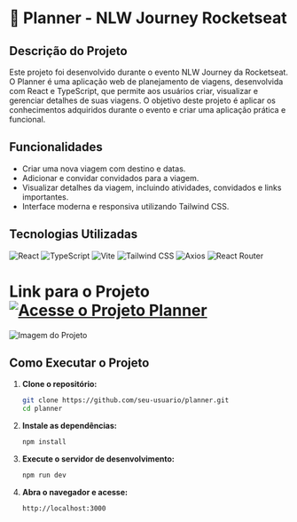 # 📅 Planner - NLW Journey Rocketseat

## Descrição do Projeto

Este projeto foi desenvolvido durante o evento NLW Journey da Rocketseat. O Planner é uma aplicação web de planejamento de viagens, desenvolvida com React e TypeScript, que permite aos usuários criar, visualizar e gerenciar detalhes de suas viagens. O objetivo deste projeto é aplicar os conhecimentos adquiridos durante o evento e criar uma aplicação prática e funcional.

## Funcionalidades

- Criar uma nova viagem com destino e datas.
- Adicionar e convidar convidados para a viagem.
- Visualizar detalhes da viagem, incluindo atividades, convidados e links importantes.
- Interface moderna e responsiva utilizando Tailwind CSS.

## Tecnologias Utilizadas

![React](https://img.shields.io/badge/React-61DAFB?style=for-the-badge&logo=react&logoColor=white)
![TypeScript](https://img.shields.io/badge/TypeScript-3178C6?style=for-the-badge&logo=typescript&logoColor=white)
![Vite](https://img.shields.io/badge/Vite-646CFF?style=for-the-badge&logo=vite&logoColor=white)
![Tailwind CSS](https://img.shields.io/badge/Tailwind_CSS-06B6D4?style=for-the-badge&logo=tailwind-css&logoColor=white)
![Axios](https://img.shields.io/badge/Axios-5A29E3?style=for-the-badge&logo=axios&logoColor=white)
![React Router](https://img.shields.io/badge/React_Router-CA4245?style=for-the-badge&logo=react-router&logoColor=white)



# Link para o Projeto [![Acesse o Projeto Planner](https://img.shields.io/badge/Acesse_o_Projeto_Planner-B9FBC0?style=for-the-badge&logo=github&logoColor=white)](https://planner-wheat.vercel.app/)

![Imagem do Projeto](https://link-para-sua-imagem.com/planner.png)

## Como Executar o Projeto

1. **Clone o repositório:**

    ```bash
    git clone https://github.com/seu-usuario/planner.git
    cd planner
    ```

2. **Instale as dependências:**

    ```bash
    npm install
    ```

3. **Execute o servidor de desenvolvimento:**

    ```bash
    npm run dev
    ```

4. **Abra o navegador e acesse:**

    ```
    http://localhost:3000
    ```



